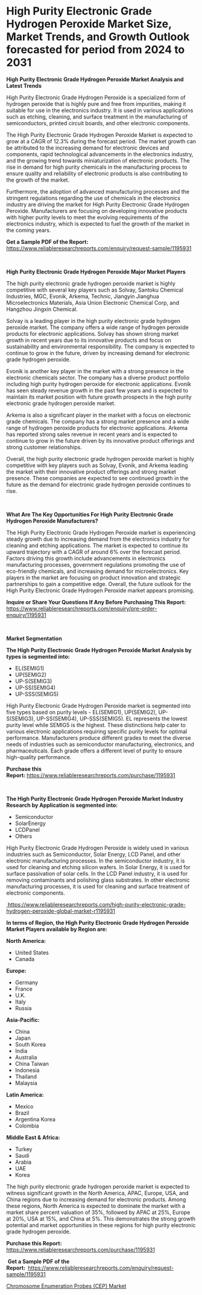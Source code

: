 <p><h1>High Purity Electronic Grade Hydrogen Peroxide Market Size, Market Trends, and Growth Outlook forecasted for period from 2024 to 2031</h1></p><p><strong>High Purity Electronic Grade Hydrogen Peroxide Market Analysis and Latest Trends</strong></p>
<p><p>High Purity Electronic Grade Hydrogen Peroxide is a specialized form of hydrogen peroxide that is highly pure and free from impurities, making it suitable for use in the electronics industry. It is used in various applications such as etching, cleaning, and surface treatment in the manufacturing of semiconductors, printed circuit boards, and other electronic components.</p><p>The High Purity Electronic Grade Hydrogen Peroxide Market is expected to grow at a CAGR of 12.3% during the forecast period. The market growth can be attributed to the increasing demand for electronic devices and components, rapid technological advancements in the electronics industry, and the growing trend towards miniaturization of electronic products. The rise in demand for high purity chemicals in the manufacturing process to ensure quality and reliability of electronic products is also contributing to the growth of the market.</p><p>Furthermore, the adoption of advanced manufacturing processes and the stringent regulations regarding the use of chemicals in the electronics industry are driving the market for High Purity Electronic Grade Hydrogen Peroxide. Manufacturers are focusing on developing innovative products with higher purity levels to meet the evolving requirements of the electronics industry, which is expected to fuel the growth of the market in the coming years.</p></p>
<p><strong>Get a Sample PDF of the Report:&nbsp;</strong> <a href="https://www.reliableresearchreports.com/enquiry/request-sample/1195931">https://www.reliableresearchreports.com/enquiry/request-sample/1195931</a></p>
<p>&nbsp;</p>
<p><strong>High Purity Electronic Grade Hydrogen Peroxide Major Market Players</strong></p>
<p><p>The high purity electronic grade hydrogen peroxide market is highly competitive with several key players such as Solvay, Santoku Chemical Industries, MGC, Evonik, Arkema, Technic, Jiangyin Jianghua Microelectronics Materials, Asia Union Electronic Chemical Corp, and Hangzhou Jingxin Chemical.</p><p>Solvay is a leading player in the high purity electronic grade hydrogen peroxide market. The company offers a wide range of hydrogen peroxide products for electronic applications. Solvay has shown strong market growth in recent years due to its innovative products and focus on sustainability and environmental responsibility. The company is expected to continue to grow in the future, driven by increasing demand for electronic grade hydrogen peroxide.</p><p>Evonik is another key player in the market with a strong presence in the electronic chemicals sector. The company has a diverse product portfolio including high purity hydrogen peroxide for electronic applications. Evonik has seen steady revenue growth in the past few years and is expected to maintain its market position with future growth prospects in the high purity electronic grade hydrogen peroxide market.</p><p>Arkema is also a significant player in the market with a focus on electronic grade chemicals. The company has a strong market presence and a wide range of hydrogen peroxide products for electronic applications. Arkema has reported strong sales revenue in recent years and is expected to continue to grow in the future driven by its innovative product offerings and strong customer relationships.</p><p>Overall, the high purity electronic grade hydrogen peroxide market is highly competitive with key players such as Solvay, Evonik, and Arkema leading the market with their innovative product offerings and strong market presence. These companies are expected to see continued growth in the future as the demand for electronic grade hydrogen peroxide continues to rise.</p></p>
<p>&nbsp;</p>
<p><strong>What Are The Key Opportunities For High Purity Electronic Grade Hydrogen Peroxide Manufacturers?</strong></p>
<p><p>The High Purity Electronic Grade Hydrogen Peroxide market is experiencing steady growth due to increasing demand from the electronics industry for cleaning and etching applications. The market is expected to continue its upward trajectory with a CAGR of around 6% over the forecast period. Factors driving this growth include advancements in electronics manufacturing processes, government regulations promoting the use of eco-friendly chemicals, and increasing demand for microelectronics. Key players in the market are focusing on product innovation and strategic partnerships to gain a competitive edge. Overall, the future outlook for the High Purity Electronic Grade Hydrogen Peroxide market appears promising.</p></p>
<p><strong>Inquire or Share Your Questions If Any Before Purchasing This Report:</strong> <a href="https://www.reliableresearchreports.com/enquiry/pre-order-enquiry/1195931">https://www.reliableresearchreports.com/enquiry/pre-order-enquiry/1195931</a></p>
<p>&nbsp;</p>
<p><strong>Market Segmentation</strong></p>
<p><strong>The High Purity Electronic Grade Hydrogen Peroxide Market Analysis by types is segmented into:</strong></p>
<p><ul><li>EL(SEMIG1)</li><li>UP(SEMIG2)</li><li>UP-S(SEMIG3)</li><li>UP-SS(SEMIG4)</li><li>UP-SSS(SEMIG5)</li></ul></p>
<p><p>High Purity Electronic Grade Hydrogen Peroxide market is segmented into five types based on purity levels - EL(SEMIG1), UP(SEMIG2), UP-S(SEMIG3), UP-SS(SEMIG4), UP-SSS(SEMIG5). EL represents the lowest purity level while SEMIG5 is the highest. These distinctions help cater to various electronic applications requiring specific purity levels for optimal performance. Manufacturers produce different grades to meet the diverse needs of industries such as semiconductor manufacturing, electronics, and pharmaceuticals. Each grade offers a different level of purity to ensure high-quality performance.</p></p>
<p><strong>Purchase this Report:&nbsp;</strong><a href="https://www.reliableresearchreports.com/purchase/1195931">https://www.reliableresearchreports.com/purchase/1195931</a></p>
<p>&nbsp;</p>
<p><strong>The High Purity Electronic Grade Hydrogen Peroxide Market Industry Research by Application is segmented into:</strong></p>
<p><ul><li>Semiconductor</li><li>SolarEnergy</li><li>LCDPanel</li><li>Others</li></ul></p>
<p><p>High Purity Electronic Grade Hydrogen Peroxide is widely used in various industries such as Semiconductor, Solar Energy, LCD Panel, and other electronic manufacturing processes. In the semiconductor industry, it is used for cleaning and etching silicon wafers. In Solar Energy, it is used for surface passivation of solar cells. In the LCD Panel industry, it is used for removing contaminants and polishing glass substrates. In other electronic manufacturing processes, it is used for cleaning and surface treatment of electronic components.</p></p>
<p><a href="https://www.reliableresearchreports.com/high-purity-electronic-grade-hydrogen-peroxide-global-market-r1195931">&nbsp;https://www.reliableresearchreports.com/high-purity-electronic-grade-hydrogen-peroxide-global-market-r1195931</a></p>
<p><strong>In terms of Region, the High Purity Electronic Grade Hydrogen Peroxide Market Players available by Region are:</strong></p>
<p>
    <p> <strong> North America: </strong>
        <ul>
            <li>United States</li>
            <li>Canada</li>
        </ul>
        </p> 
    <p> <strong> Europe: </strong>
        <ul>
            <li>Germany</li>
            <li>France</li>
            <li>U.K.</li>
            <li>Italy</li>
            <li>Russia</li>
        </ul>
        </p> 
    <p> <strong> Asia-Pacific: </strong>
        <ul>
            <li>China</li>
            <li>Japan</li>
            <li>South Korea</li>
            <li>India</li>
            <li>Australia</li>
            <li>China Taiwan</li>
            <li>Indonesia</li>
            <li>Thailand</li>
            <li>Malaysia</li>
        </ul>
        </p> 
    <p> <strong> Latin America: </strong>
        <ul>
            <li>Mexico</li>
            <li>Brazil</li>
            <li>Argentina Korea</li>
            <li>Colombia</li>
        </ul>
        </p> 
    <p> <strong> Middle East & Africa: </strong>
        <ul>
            <li>Turkey</li>
            <li>Saudi</li>
            <li>Arabia</li>
            <li>UAE</li>
            <li>Korea</li>
        </ul>
    </p>
    </p>
<p><p>The high purity electronic grade hydrogen peroxide market is expected to witness significant growth in the North America, APAC, Europe, USA, and China regions due to increasing demand for electronic products. Among these regions, North America is expected to dominate the market with a market share percent valuation of 35%, followed by APAC at 25%, Europe at 20%, USA at 15%, and China at 5%. This demonstrates the strong growth potential and market opportunities in these regions for high purity electronic grade hydrogen peroxide.</p></p>
<p><strong>Purchase this Report: </strong><a href="https://www.reliableresearchreports.com/purchase/1195931">https://www.reliableresearchreports.com/purchase/1195931</a></p>
<p>&nbsp;<strong>Get a Sample PDF of the Report:&nbsp;&nbsp;</strong><a href="https://www.reliableresearchreports.com/enquiry/request-sample/1195931">https://www.reliableresearchreports.com/enquiry/request-sample/1195931</a></p>
<p><strong></strong></p>
<p><p><a href="https://github.com/mharielmesa/Market-Research-Report-List-3/blob/main/chromosome-enumeration-probes-cep-market.md">Chromosome Enumeration Probes (CEP) Market</a></p></p>